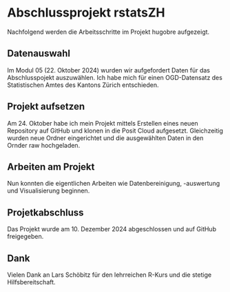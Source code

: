 # Abschlussprojekt rstatsZH

Nachfolgend werden die Arbeitsschritte im Projekt hugobre aufgezeigt.

## Datenauswahl

Im Modul 05 (22. Oktober 2024) wurden wir aufgefordert Daten für das Abschlusspojekt auszuwählen. Ich habe
mich für einen OGD-Datensatz des Statistischen Amtes des Kantons Zürich entschieden.

## Projekt aufsetzen

Am 24. Oktober habe ich mein Projekt mittels Erstellen eines neuen Repository auf GitHub und 
klonen in die Posit Cloud aufgesetzt. Gleichzeitig wurden neue Ordner eingerichtet und die ausgewählten
Daten in den Ornder raw hochgeladen.

## Arbeiten am Projekt

Nun konnten die eigentlichen Arbeiten wie Datenbereinigung, -auswertung und Visualisierung beginnen.

## Projetkabschluss

Das Projekt wurde am 10. Dezember 2024 abgeschlossen und auf GitHub freigegeben.

## Dank

Vielen Dank an Lars Schöbitz für den lehrreichen R-Kurs und die stetige Hilfsbereitschaft.